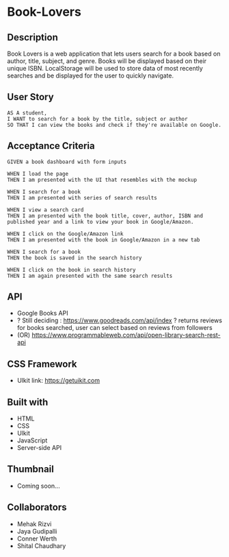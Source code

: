# Book-Lovers

## Description

Book Lovers is a web application that lets users search for a book based on author, title, subject, and genre. Books will be displayed based on their unique ISBN. LocalStorage will be used to store data of most recently searches and be displayed for the user to quickly navigate. 

## User Story

```
AS A student,
I WANT to search for a book by the title, subject or author 
SO THAT I can view the books and check if they're available on Google.
```

## Acceptance Criteria

```
GIVEN a book dashboard with form inputs

WHEN I load the page
THEN I am presented with the UI that resembles with the mockup

WHEN I search for a book
THEN I am presented with series of search results

WHEN I view a search card
THEN I am presented with the book title, cover, author, ISBN and published year and a link to view your book in Google/Amazon.

WHEN I click on the Google/Amazon link
THEN I am presented with the book in Google/Amazon in a new tab

WHEN I search for a book
THEN the book is saved in the search history

WHEN I click on the book in search history
THEN I am again presented with the same search results
```


## API

- Google Books API
- ? Still deciding :  https://www.goodreads.com/api/index ? returns reviews for books searched, user can select based on reviews from followers 
- (OR) https://www.programmableweb.com/api/open-library-search-rest-api

## CSS Framework

- Ulkit link: https://getuikit.com

## Built with

- HTML
- CSS 
- Ulkit
- JavaScript 
- Server-side API

## Thumbnail

- Coming soon...

## Collaborators

- Mehak Rizvi
- Jaya Gudipalli
- Conner Werth
- Shital Chaudhary
